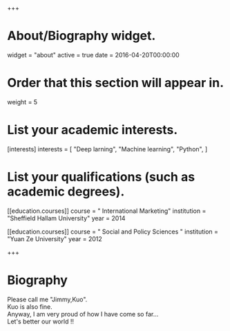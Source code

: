 +++
# About/Biography widget.
widget = "about"
active = true
date = 2016-04-20T00:00:00

# Order that this section will appear in.
weight = 5

# List your academic interests.
[interests]
  interests = [
    "Deep larning",
    "Machine learning",
    "Python",
  ]

# List your qualifications (such as academic degrees).
[[education.courses]]
  course = " International Marketing"
  institution = "Sheffield Hallam University"
  year = 2014
  
[[education.courses]]
  course = " Social and Policy Sciences "
  institution = "Yuan Ze University"
  year = 2012
 
+++

# Biography

Please call me "Jimmy,Kuo".    
Kuo is also fine.     
Anyway, I am very proud of how I have come so far...    
Let's better our world !! 
